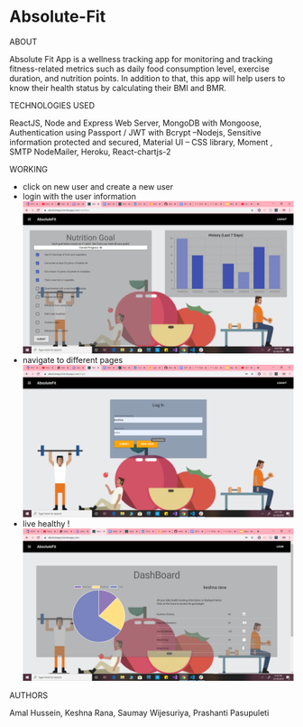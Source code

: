 # Absolute-Fit


ABOUT

Absolute Fit App is a wellness tracking app for monitoring and tracking fitness-related metrics such as daily food consumption level, exercise duration, and nutrition points. In addition to that, this app will help users to know their health status by calculating their BMI and BMR.

TECHNOLOGIES USED

ReactJS, Node and Express Web Server,
MongoDB with Mongoose,
Authentication using Passport / JWT with Bcrypt –Nodejs,
Sensitive information protected and secured,
Material UI – CSS library,
Moment ,
SMTP NodeMailer,
Heroku,
React-chartjs-2

WORKING

* click on new user and create a new user
* login with the user information
![](Screenshot%20(42).png)
* navigate to different pages
![](Screenshot%20(41).png)
* live healthy !
![](Screenshot%20(40).png)

AUTHORS

Amal Hussein, 
Keshna Rana, 
Saumay Wijesuriya,
Prashanti Pasupuleti




